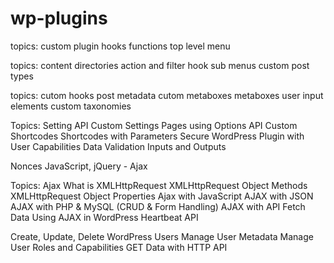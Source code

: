 # wp-plugins


topics:
custom plugin
hooks
functions
top level menu

topics:
content directories
action and filter hook
sub menus
custom post types

topics:
cutom hooks
post metadata
cutom metaboxes
metaboxes user input elements
custom taxonomies

Topics:
Setting API
Custom Settings Pages using Options API
Custom Shortcodes
Shortcodes with Parameters
Secure WordPress Plugin with User Capabilities 
Data Validation
Inputs and Outputs


Nonces
JavaScript, jQuery - Ajax





Topics:
Ajax
What is XMLHttpRequest
XMLHttpRequest Object Methods
XMLHttpRequest Object Properties
Ajax with JavaScript
AJAX with JSON
AJAX with PHP & MySQL (CRUD & Form Handling)
AJAX with API
Fetch Data Using AJAX in WordPress
Heartbeat API 




Create, Update, Delete WordPress Users
Manage User Metadata
Manage User Roles and Capabilities
GET Data with HTTP API

